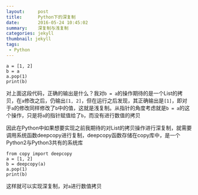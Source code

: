 ```yaml
---
layout:     post
title:	    Python下的深复制
date:       2016-05-24 10:45:02
summary:    深复制与浅复制
categories: jekyll
thumbnail: jekyll
tags:
 - Python
---
```

    a = [1, 2]
    b = a
    a.pop(1)
    print(b)
    
对上面这段代码，正确的输出是什么？我对`b = a`的操作期待的是一个List的拷贝，在`a`修改之后，仍输出`[1, 2]`，但在运行之后发现，其正确输出是`[1]`，即对于`a`的修改同样修改了`b`中的值，这就是浅复制。从指针的角度考虑就是`b = a`的这个操作，只是将`a`的指针赋值给了`b`，而没有进行数值的拷贝

因此在Python中如果想要实现之前我期待的对List的拷贝操作进行深复制，就需要调用系统函数deepcopy进行复制，deepcopy函数存储在copy库中，是一个Python2与Python3共有的系统库

    from copy import deepcopy
    a = [1, 2]
    b = deepcopy(a)
    a.pop(1)
    print(b)

这样就可以实现深复制，对`a`进行数值拷贝
